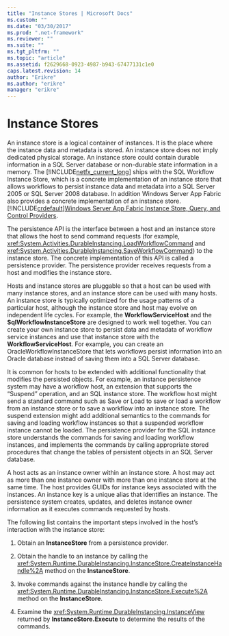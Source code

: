 ```yaml
---
title: "Instance Stores | Microsoft Docs"
ms.custom: ""
ms.date: "03/30/2017"
ms.prod: ".net-framework"
ms.reviewer: ""
ms.suite: ""
ms.tgt_pltfrm: ""
ms.topic: "article"
ms.assetid: f2629668-0923-4987-b943-67477131c1e0
caps.latest.revision: 14
author: "Erikre"
ms.author: "erikre"
manager: "erikre"
---
```

# Instance Stores
An instance store is a logical container of instances. It is the place where the instance data and metadata is stored. An instance store does not imply dedicated physical storage. An instance store could contain durable information in a SQL Server database or non-durable state information in a memory. The [!INCLUDE[netfx_current_long](../../../includes/netfx-current-long-md.md)] ships with the SQL Workflow Instance Store, which is a concrete implementation of an instance store that allows workflows to persist instance data and metadata into a SQL Server 2005 or SQL Server 2008 database. In addition Windows Server App Fabric also provides a concrete implementation of an instance store. [!INCLUDE[crdefault](../../../includes/crdefault-md.md)][Windows Server App Fabric Instance Store, Query, and Control Providers](http://go.microsoft.com/fwlink/?LinkID=201201&clcid=0x409).  
  
 The persistence API is the interface between a host and an instance store that allows the host to send command requests (for example, <xref:System.Activities.DurableInstancing.LoadWorkflowCommand> and <xref:System.Activities.DurableInstancing.SaveWorkflowCommand>) to the instance store. The concrete implementation of this API is called a persistence provider. The persistence provider receives requests from a host and modifies the instance store.  
  
 Hosts and instance stores are pluggable so that a host can be used with many instance stores, and an instance store can be used with many hosts. An instance store is typically optimized for the usage patterns of a particular host, although the instance store and host may evolve on independent life cycles. For example, the **WorkflowServiceHost** and the **SqlWorkflowInstanceStore** are designed to work well together. You can create your own instance store to persist data and metadata of workflow service instances and use that instance store with the **WorkflowServiceHost**. For example, you can create an OracleWorkflowInstanceStore that lets workflows persist information into an Oracle database instead of saving them into a SQL Server database.  
  
 It is common for hosts to be extended with additional functionality that modifies the persisted objects. For example, an instance persistence system may have a workflow host, an extension that supports the “Suspend” operation, and an SQL instance store.  The workflow host might send a standard command such as Save or Load to save or load a workflow from an instance store or to save a workflow into an instance store. The suspend extension might add additional semantics to the commands for saving and loading workflow instances so that a suspended workflow instance cannot be loaded. The persistence provider for the SQL instance store understands the commands for saving and loading workflow instances, and implements the commands by calling appropriate stored procedures that change the tables of persistent objects in an SQL Server database.  
  
 A host acts as an instance owner within an instance store. A host may act as more than one instance owner with more than one instance store at the same time. The host provides GUIDs for instance keys associated with the instances. An instance key is a unique alias that identifies an instance. The persistence system creates, updates, and deletes instance owner information as it executes commands requested by hosts.  
  
 The following list contains the important steps involved in the host’s interaction with the instance store:  
  
1.  Obtain an **InstanceStore** from a persistence provider.  

2.  Obtain the handle to an instance by calling the <xref:System.Runtime.DurableInstancing.InstanceStore.CreateInstanceHandle%2A> method on the **InstanceStore**.  
  
3.  Invoke commands against the instance handle by calling the <xref:System.Runtime.DurableInstancing.InstanceStore.Execute%2A> method on the **InstanceStore**.  
  
4.  Examine the <xref:System.Runtime.DurableInstancing.InstanceView> returned by **InstanceStore.Execute** to determine the results of the commands.
